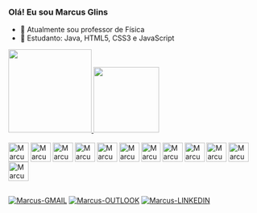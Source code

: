 ### Olá! Eu sou Marcus Glins

- 🔭 Atualmente sou professor de Física
- 🌱 Estudanto: Java, HTML5, CSS3 e JavaScript

<div>
  <a href="https://github.com/MarcusGlins">
  <img height="165em" src="https://github-readme-stats.vercel.app/api?username=MarcusGlins&show_icons=true&theme=dark&include_all_commits=true&count_private=true">
  <img height="130em" src="https://github-readme-stats.vercel.app/api/top-langs/?username=MarcusGlins&layout=compact&langs_count=5&theme=dark">
</div>

<div style="display: inline-block"> <br>
  <img align="center" alt="Marcus-Java" height="38" width="40" src="https://cdn.jsdelivr.net/gh/devicons/devicon/icons/java/java-plain-wordmark.svg" />
  <img align="center" alt="Marcus-HTML" height="38" width="40" src="https://cdn.jsdelivr.net/gh/devicons/devicon/icons/html5/html5-original.svg" />           <img align="center" alt="Marcus-CSS" height="38" width="40" src="https://cdn.jsdelivr.net/gh/devicons/devicon/icons/css3/css3-original.svg" />
  <img align="center" alt="Marcus-JS" height="38" width="40" src="https://cdn.jsdelivr.net/gh/devicons/devicon/icons/javascript/javascript-original.svg" />
  <img align="center" alt="Marcus-MD" height="38" width="40" src="https://cdn.jsdelivr.net/gh/devicons/devicon/icons/markdown/markdown-original.svg" />
  <img align="center" alt="Marcus-LATEX" height="38" width="40" src="https://cdn.jsdelivr.net/gh/devicons/devicon/icons/latex/latex-original.svg" />
  <img align="center" alt="Marcus-GIT" height="38" widht="40" src="https://cdn.jsdelivr.net/gh/devicons/devicon/icons/git/git-original.svg" /> 
  <img align="center" alt="Marcus-LINUX" height="38" width="40" src="https://cdn.jsdelivr.net/gh/devicons/devicon/icons/linux/linux-original.svg" />
  <img align="center" alt="Marcus-UBUNTU" height="38" width="40" src="https://cdn.jsdelivr.net/gh/devicons/devicon/icons/ubuntu/ubuntu-plain.svg" />
  <img align="center" alt="Marcus-VIM" height="38" width="40" src="https://cdn.jsdelivr.net/gh/devicons/devicon/icons/vim/vim-original.svg" />
  <img align="center" alt="Marcus-BASH" height="38" width="40" src="https://cdn.jsdelivr.net/gh/devicons/devicon/icons/bash/bash-original.svg" />
  <img align="center" alt="Marcus-FIREFOX" height="38" width="40" src="https://cdn.jsdelivr.net/gh/devicons/devicon/icons/firefox/firefox-original.svg" />
</div>

##

<div>
  <a href="mailto:marcusglins@gmail.com"><img alt="Marcus-GMAIL" src="https://img.shields.io/badge/Gmail-D14836?style=for-the-badge&logo=gmail&logoColor=white" target="_blank"></a>
  <a href="mailto:marcusglins@outlook.com"><img alt="Marcus-OUTLOOK" src="https://img.shields.io/badge/Microsoft_Outlook-0078D4?style=for-the-badge&logo=microsoft-outlook&logoColor=white" target="_blank"></a>
  <a href="https://www.linkedin.com/in/marcusglins/"><img alt="Marcus-LINKEDIN" src="https://img.shields.io/badge/LinkedIn-0077B5?style=for-the-badge&logo=linkedin&logoColor=white" target="_blank"></a>
</div>
